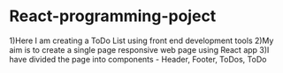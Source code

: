 # React-programming-poject
1)Here I am creating a ToDo List using front end development tools 2)My aim is to create a single page responsive web page using React app 3)I have divided the page into components - Header, Footer, ToDos, ToDo

